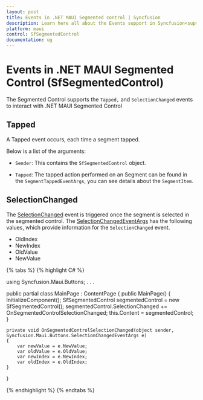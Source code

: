 ```yaml
---
layout: post
title: Events in .NET MAUI Segmented control | Syncfusion
description: Learn here all about the Events support in Syncfusion<sup>&reg;</sup> .NET MAUI Segmented Control (SfSegmentedControl).
platform: maui
control: SfSegmentedControl
documentation: ug
---
```


# Events in .NET MAUI Segmented Control (SfSegmentedControl)

The Segmented Control supports the `Tapped,` and `SelectionChanged` events to interact with .NET MAUI Segmented Control

## Tapped

A Tapped event occurs, each time a segment tapped.

Below is a list of the arguments:

* `Sender`: This contains the `SfSegmentedControl` object.

* `Tapped`: The tapped action performed on an Segment can be found in the `SegmentTappedEventArgs`, you can see details about the `SegmentItem`.

## SelectionChanged

The [SelectionChanged](https://help.syncfusion.com/cr/maui/Syncfusion.Maui.Buttons.SfSegmentedControl.html#Syncfusion_Maui_Buttons_SfSegmentedControl_SelectionChanged) event is triggered once the segment is selected in the segmented control. The [SelectionChangedEventArgs](https://help.syncfusion.com/cr/maui/Syncfusion.Maui.Buttons.SelectionChangedEventArgs.html) has the following values, which provide information for the `SelectionChanged` event.

* OldIndex
* NewIndex
* OldValue
* NewValue

{% tabs %}
{% highlight C# %}

using Syncfusion.Maui.Buttons;
. . .

public partial class MainPage : ContentPage
{
    public MainPage()
    {
        InitializeComponent();
        SfSegmentedControl segmentedControl = new SfSegmentedControl();
        segmentedControl.SelectionChanged += OnSegmentedControlSelectionChanged;
        this.Content = segmentedControl;
    }

    private void OnSegmentedControlSelectionChanged(object sender, Syncfusion.Maui.Buttons.SelectionChangedEventArgs e)
    {
        var newValue = e.NewValue;
        var oldValue = e.OldValue;
        var newIndex = e.NewIndex;
        var oldIndex = e.OldIndex;
    }
}

{% endhighlight %}
{% endtabs %}